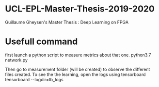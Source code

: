 # UCL-EPL-Master-Thesis-2019-2020
Guillaume Gheysen's Master Thesis : Deep Learning on FPGA

# Usefull command
first launch a python script to measure metrics about that one. 
python3.7 network.py

Then go to measurement folder (will be created) to observe the different files created.
To see the the learning, open the logs using tensorboard
 tensorboard --logdir=tb_logs
